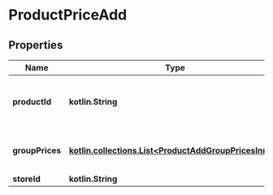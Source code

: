 
# ProductPriceAdd

## Properties
| Name | Type | Description | Notes |
| ------------ | ------------- | ------------- | ------------- |
| **productId** | **kotlin.String** | Defines the product to which the price has to be added |  [optional] |
| **groupPrices** | [**kotlin.collections.List&lt;ProductAddGroupPricesInner&gt;**](ProductAddGroupPricesInner.md) | Defines product&#39;s group prices |  [optional] |
| **storeId** | **kotlin.String** | Store Id |  [optional] |



